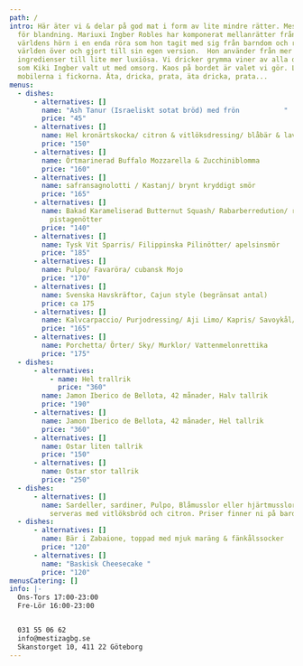 ```yaml
---
path: /
intro: Här äter vi & delar på god mat i form av lite mindre rätter. Mestiza står
  för blandning. Mariuxi Ingber Robles har komponerat mellanrätter från alla
  världens hörn i en enda röra som hon tagit med sig från barndom och resor
  världen över och gjort till sin egen version.  Hon använder från mer enkla
  ingredienser till lite mer luxiösa. Vi dricker grymma viner av alla dess slag,
  som Kiki Ingber valt ut med omsorg. Kaos på bordet är valet vi gör. Lämna
  mobilerna i fickorna. Äta, dricka, prata, äta dricka, prata...
menus:
  - dishes:
      - alternatives: []
        name: "Ash Tanur (Israeliskt sotat bröd) med frön           "
        price: "45"
      - alternatives: []
        name: Hel kronärtskocka/ citron & vitlöksdressing/ blåbär & lavendelmajo
        price: "150"
      - alternatives: []
        name: Örtmarinerad Buffalo Mozzarella & Zucchiniblomma
        price: "160"
      - alternatives: []
        name: safransagnolotti / Kastanj/ brynt kryddigt smör
        price: "165"
      - alternatives: []
        name: Bakad Karameliserad Butternut Squash/ Rabarberredution/ rostade
          pistagenötter
        price: "140"
      - alternatives: []
        name: Tysk Vit Sparris/ Filippinska Pilinötter/ apelsinsmör
        price: "185"
      - alternatives: []
        name: Pulpo/ Favaröra/ cubansk Mojo
        price: "170"
      - alternatives: []
        name: Svenska Havskräftor, Cajun style (begränsat antal)
        price: ca 175
      - alternatives: []
        name: Kalvcarpaccio/ Purjodressing/ Aji Limo/ Kapris/ Savoykål/ Agrietti
        price: "165"
      - alternatives: []
        name: Porchetta/ Örter/ Sky/ Murklor/ Vattenmelonrettika
        price: "175"
  - dishes:
      - alternatives:
          - name: Hel trallrik
            price: "360"
        name: Jamon Iberico de Bellota, 42 månader, Halv tallrik
        price: "190"
      - alternatives: []
        name: Jamon Iberico de Bellota, 42 månader, Hel tallrik
        price: "360"
      - alternatives: []
        name: Ostar liten tallrik
        price: "150"
      - alternatives: []
        name: Ostar stor tallrik
        price: "250"
  - dishes:
      - alternatives: []
        name: Sardeller, sardiner, Pulpo, Blåmusslor eller hjärtmusslor mm. i konserver,
          serveras med vitlöksbröd och citron. Priser finner ni på bardisken.
  - dishes:
      - alternatives: []
        name: Bär i Zabaione, toppad med mjuk maräng & fänkålssocker
        price: "120"
      - alternatives: []
        name: "Baskisk Cheesecake "
        price: "120"
menusCatering: []
info: |-
  Ons-Tors 17:00-23:00
  Fre-Lör 16:00-23:00 


  031 55 06 62
  info@mestizagbg.se
  Skanstorget 10, 411 22 Göteborg
---
```

